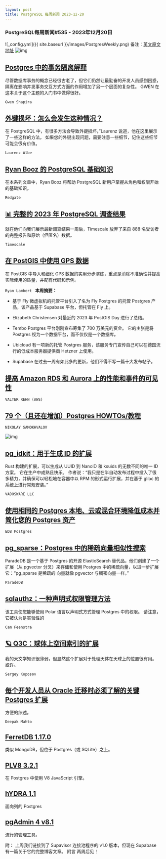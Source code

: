 ```yaml
---
layout: post
title: PostgreSQL 每周新闻 2023-12-20
---
```

### PostgreSQL每周新闻#535 - 2023年12月20日
![_config.yml]({{ site.baseurl }}/images/PostgresWeekly.png)
备注：[英文原文地址](https://postgresweekly.com/issues/535)
![img](https://res.cloudinary.com/cpress/image/upload/w_1280,e_sharpen:60,q_auto/i8d5jxu85x1n4rwkzowr.jpg)
## [Postgres 中的事务隔离解释](https://postgresweekly.com/link/149202/web)
尽管数据库事务的概念已经很古老了，但它们仍然让最勤奋的开发人员感到困惑，隔离在影响并发事务交互方式方面的作用增加了另一个层面的复杂性。 GWEN 在这本关于这个主题的入门书中做得很好。


`Gwen Shapira `
## [外键损坏：怎么会发生这种情况？](https://postgresweekly.com/link/149203/web)
在 PostgreSQL 中，有很多方法会导致外键损坏，”Laurenz 说道，他在这里展示了一些这样的方法。 如果您的外键出现问题，需要注意一些细节，记住这些细节可能会很有价值。

`Laurenz Albe `
## [Ryan Booz 的 PostgreSQL 基础知识](https://postgresweekly.com/link/149201/web)
在本系列文章中，Ryan Booz 将帮助 PostgreSQL 新用户掌握从角色和权限开始的基础知识。


`Redgate `
## [📊 完整的 2023 年 PostgreSQL 调查结果](https://postgresweekly.com/link/149204/web)
就在他们向我们展示最新调查结果一周后，Timescale 放弃了来自 888 名受访者的完整报告和原始（但匿名）数据。


`Timescale `
## [在 PostGIS 中使用 GPS 数据](https://postgresweekly.com/link/149206/web)
在 PostGIS 中导入和细化 GPS 数据的实用分步演练，重点是消除不准确性并提高实际使用的质量，并配有代码和示例。


`Ryan Lambert `
**本周摘要：**

*   基于 Fly 微虚拟机的托管平台引入了名为 Fly Postgres 的托管 Postgres 产品，该产品基于 Supabase 平台，但托管在 Fly 上。


*   Elizabeth Christensen 对最近的 2023 年 PostGIS Day 进行了总结。


*   Tembo Postgres 平台刚刚宣布筹集了 700 万美元的资金。 它的主张是将 Postgres 视为一个数据平台，而不仅仅是一个数据库。


*   Ubicloud 有一项新的托管 Postgres 服务，该服务专门宣传自己可以在德国流行的低成本服务器提供商 Hetzner 上使用。


*   Supabase 在过去一周有如此多的更新，他们不得不写一篇十大发布帖子。


## [提高 Amazon RDS 和 Aurora 上的性能和事件的可见性](https://postgresweekly.com/link/149214/web)


`VALTER REHN (AWS)`
## [79 个（且还在增加）Postgres HOWTOs/教程](https://postgresweekly.com/link/149215/web)


`NIKOLAY SAMOKHVALOV`

![img](https://res.cloudinary.com/cpress/image/upload/w_1280,e_sharpen:60,q_auto/vocho151qkpv9avjq3yk.jpg)

## [pg_idkit：用于生成 ID 的扩展](https://postgresweekly.com/link/149216/web)
Rust 构建的扩展，可以生成从 UUID 到 NanoID 和 ksuids 的无数不同的唯一 ID 方案。 它在生产中成熟且快乐。 作者说：“我只是在半自动发布过程中投入了很多精力，并确保可以轻松地在容器中以 RPM 的形式运行扩展，并在基于 glibc 的系统上进行常规安装。”


`VADOSWARE LLC `

## [使用相同的 Postgres 本地、云或混合环境降低成本并简化您的 Postgres 资产](https://postgresweekly.com/link/149217/web)


`EDB Postgres`
## [pg_sparse：Postgres 中的稀疏向量相似性搜索](https://postgresweekly.com/link/149218/web)
ParadeDB 是一个基于 Postgres 的开源 ElasticSearch 替代品，他们创建了一个扩展（从 pgvector 分叉）来存储和使用 Postgres 中的稀疏向量，以进一步扩展它：“pg_sparse 是稀疏的 向量就像 pgvector 与稠密向量一样。”


`ParadeDB `
## [sqlauthz：一种声明式权限管理方法](https://postgresweekly.com/link/149220/web)
该工具使您能够使用 Polar 语言以声明式方式管理 Postgres 中的权限。 请注意，它被认为是实验性的


`Cam Feenstra `
## [🪐 Q3C：球体上空间索引的扩展](https://postgresweekly.com/link/149222/web)
我的天文学知识很薄弱，但显然这个扩展对于处理天体在天球上的位置很有用。 或许。


`Sergey Koposov `
## [每个开发人员从 Oracle 迁移时必须了解的关键 Postgres 扩展](https://postgresweekly.com/link/149223/web)
方便的综述。


`Deepak Mahto `
## [FerretDB 1.17.0](https://postgresweekly.com/link/149224/web)
类似 MongoDB，但位于 Postgres（或 SQLite）之上。

## [PLV8 3.2.1](https://postgresweekly.com/link/149225/web)
在 Postgres 中使用 V8 JavaScript 引擎。

## [hYDRA 1.1](https://postgresweekly.com/link/149226/web)
面向列的 Postgres

## [pgAdmin 4 v8.1](https://postgresweekly.com/link/149227/web)
流行的管理工具。


附： 上周我们链接到了 Supavisor 连接池程序的 v1.0 版本，但现在 Supabase 有一篇关于它的完整博客文章。
附言 两周后见！

